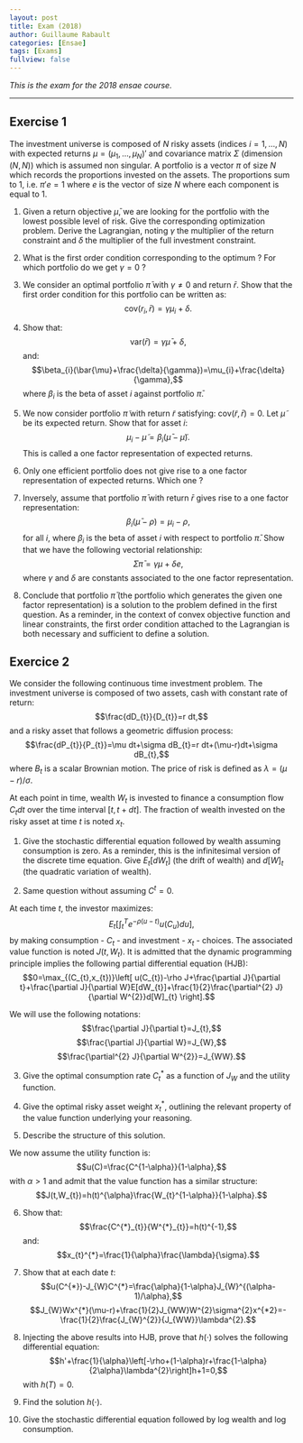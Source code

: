 ```yaml
--- 
layout: post 
title: Exam (2018) 
author: Guillaume Rabault
categories: [Ensae] 
tags: [Exams] 
fullview: false 
--- 
```


*This is the exam for the 2018 ensae course.*

* * * * *


## Exercise 1

The investment universe is composed of $N$ risky assets (indices $i=1,\ldots,N$) with expected returns $\mu=(\mu_{1},\ldots,\mu_{N})'$ and covariance matrix $\Sigma$ (dimension $(N,N)$) which is assumed non singular. A portfolio is a vector $\pi$ of size $N$ which records the proportions invested on the assets. The proportions sum to $1$, i.e. $\pi'e=1$ where $e$ is the vector of size $N$ where each component is equal to $1$.

1. Given a return objective $\bar{\mu}$, we are looking for the portfolio with the lowest possible level of risk. Give the corresponding optimization problem. Derive the Lagrangian, noting $\gamma$ the multiplier of the return constraint and $\delta$ the multiplier of the full investment constraint.

2. What is the first order condition corresponding to the optimum ? For which portfolio do we get $\gamma=0$ ?

3. We consider an optimal portfolio $\bar{\pi}$ with $\gamma \neq 0$ and return $\bar{r}$. Show that the first order condition for this portfolio can be written as:
$$\text{cov}(r_{i},\bar{r})=\gamma \mu_{i}+\delta.$$

4. Show that:
$$\text{var}(\bar{r})=\gamma \bar{\mu}+\delta,$$
and:
$$\beta_{i}(\bar{\mu}+\frac{\delta}{\gamma})=\mu_{i}+\frac{\delta}{\gamma},$$
where $\beta_{i}$ is the beta of asset $i$ against portfolio $\bar{\pi}$.

5. We now consider portfolio $\tilde{\pi}$ with return $\tilde{r}$ satisfying:
$\text{cov}(\tilde{r},\bar{r})=0$. Let $\tilde{\mu}$ be its expected return. Show that for asset $i$:
$$\mu_{i}-\tilde{\mu}=\beta_{i}(\bar{\mu}-\tilde{\mu}).$$
This is called a one factor representation of expected returns.

6. Only one efficient portfolio does not give rise to a one factor representation of expected returns. Which one ?

7. Inversely, assume that portfolio $\bar{\pi}$ with return $\bar{r}$ gives rise to a one factor representation:
$$\beta_{i}(\bar{\mu}-\rho)=\mu_{i}-\rho,$$
for all $i$, where $\beta_{i}$ is the beta of asset $i$ with respect to portfolio $\bar{\pi}$.
Show that we have the following vectorial relationship:
$$\Sigma \bar{\pi}=\gamma \mu + \delta e,$$
where $\gamma$ and $\delta$ are constants associated to the one factor representation. 

8. Conclude that portfolio $\bar{\pi}$ (the portfolio which generates the given one factor representation) is a solution to the problem defined in the first question. As a reminder, in the context of convex objective function and linear constraints, the first order condition attached to the Lagrangian is both necessary and sufficient to define a solution.

## Exercice 2

We consider the following continuous time investment problem. The investment universe is composed of two assets, cash with constant rate of return:
$$\frac{dD_{t}}{D_{t}}=r dt,$$
and a risky asset that follows a geometric diffusion process:
$$\frac{dP_{t}}{P_{t}}=\mu dt+\sigma dB_{t}=r dt+(\mu-r)dt+\sigma dB_{t},$$
where $B_{t}$ is a scalar Brownian motion. The price of risk is defined as $\lambda=(\mu-r)/\sigma$.

At each point in time, wealth $W_{t}$ is invested to finance a consumption flow $C_{t}dt$ over the time interval $[t,t+dt]$. The fraction of wealth invested on the risky asset at time $t$ is noted $x_{t}$.

1. Give the stochastic differential equation followed by wealth assuming consumption is zero. As a reminder, this is the infinitesimal version of the discrete time equation. Give $E_{t}[dW_{t}]$ (the drift of wealth) and $d[W]_{t}$ (the quadratic variation of wealth).

2. Same question without assuming $C^{t}=0$.

At each time $t$, the investor maximizes:
$$E_{t}\left[\int_{t}^{T}e^{-\rho (u-t)}u(C_{u})du\right],$$
by making consumption - $C_{t}$ - and investment - $x_{t}$ - choices. The associated value function is noted $J(t,W_{t})$. It is admitted that the dynamic programming principle implies the following partial differential equation (HJB):
$$0=\max_{(C_{t},x_{t})}\left[
u(C_{t})-\rho J+\frac{\partial J}{\partial t}+\frac{\partial J}{\partial W}E[dW_{t}]+\frac{1}{2}\frac{\partial^{2} J}{\partial W^{2}}d[W]_{t}
\right].$$

We will use the following notations:
$$\frac{\partial J}{\partial t}=J_{t},$$
$$\frac{\partial J}{\partial W}=J_{W},$$
$$\frac{\partial^{2} J}{\partial W^{2}}=J_{WW}.$$

3. Give the optimal consumption rate $C_{t}^{*}$ as a function of $J_{W}$ and the utility function.

4. Give the optimal risky asset weight $x_{t}^{*}$, outlining the relevant property of the value function underlying your reasoning.

5. Describe the structure of this solution.

We now assume the utility function is:
$$u(C)=\frac{C^{1-\alpha}}{1-\alpha},$$ 
with $\alpha>1$ and admit that the value function has a similar structure:
$$J(t,W_{t})=h(t)^{\alpha}\frac{W_{t}^{1-\alpha}}{1-\alpha}.$$

6. Show that:
$$\frac{C^{*}_{t}}{W^{*}_{t}}=h(t)^{-1},$$
and:
$$x_{t}^{*}=\frac{1}{\alpha}\frac{\lambda}{\sigma}.$$


7. Show that at each date $t$:
$$u(C^{*})-J_{W}C^{*}=\frac{\alpha}{1-\alpha}J_{W}^{(\alpha-1)/\alpha},$$
$$J_{W}Wx^{*}(\mu-r)+\frac{1}{2}J_{WW}W^{2}\sigma^{2}x^{*2}=-\frac{1}{2}\frac{J_{W}^{2}}{J_{WW}}\lambda^{2}.$$

8. Injecting the above results into HJB, prove that $h(\cdot)$ solves the following differential equation:
$$h'+\frac{1}{\alpha}\left[-\rho+(1-\alpha)r+\frac{1-\alpha}{2\alpha}\lambda^{2}\right]h+1=0,$$
with $h(T)=0$.

9. Find the solution $h(\cdot)$.

10. Give the stochastic differential equation followed by log wealth and log consumption.











